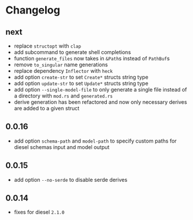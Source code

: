 # Changelog

## next

- replace `structopt` with `clap`
- add subcommand to generate shell completions
- function `generate_files` now takes in `&Path`s instead of `PathBuf`s
- remove `to_singular` name generations
- replace dependency `Inflector` with `heck`
- add option `create-str` to set `Create*` structs string type
- add option `update-str` to set `Update*` structs string type
- add option `--single-model-file` to only generate a single file instead of a directory with `mod.rs` and `generated.rs`
- derive generation has been refactored and now only necessary derives are added to a given struct

## 0.0.16

- add option `schema-path` and `model-path` to specify custom paths for diesel schemas input and model output

## 0.0.15

- add option `--no-serde` to disable serde derives

## 0.0.14

- fixes for diesel `2.1.0`
